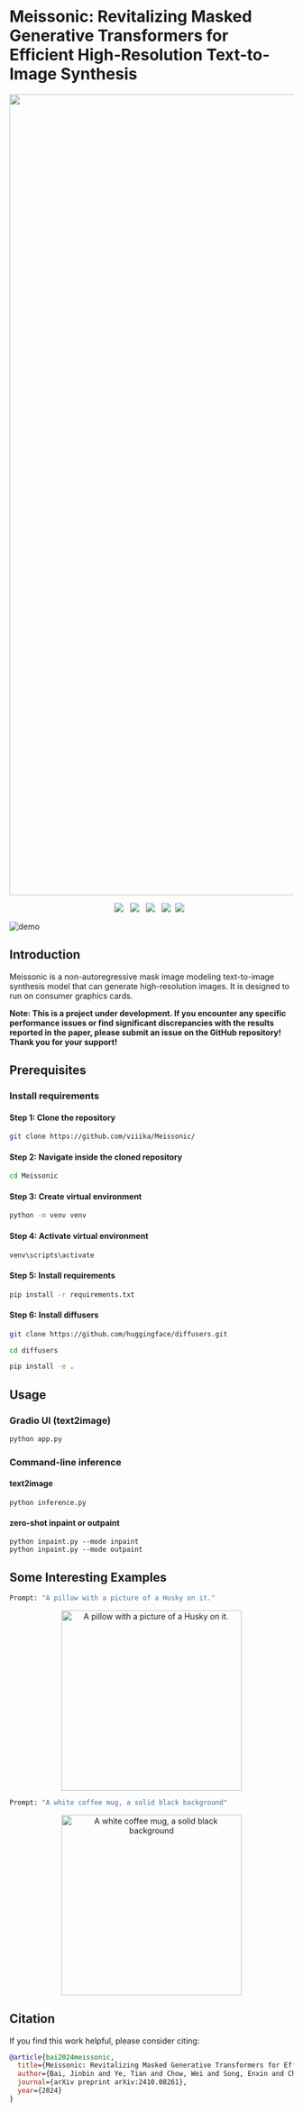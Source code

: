 # Meissonic: Revitalizing Masked Generative Transformers for Efficient High-Resolution Text-to-Image Synthesis
<div align="center">
<img width="1421" alt="image" src="https://github.com/user-attachments/assets/703f6882-163a-42d0-8da8-3680231ca75e">

<a href='https://arxiv.org/abs/2410.08261'><img src='https://img.shields.io/badge/arXiv-2410.08261-b31b1b.svg'></a> &nbsp;
<a href='https://huggingface.co/MeissonFlow/Meissonic'><img src='https://img.shields.io/badge/Huggingface-Page-Green'></a> &nbsp;
<a href='https://github.com/viiika/Meissonic'><img src='https://img.shields.io/badge/Github-Page-e6cfe6'></a> &nbsp;
<a href='https://www.youtube.com/watch?v=PlmifElhr6M'><img src='https://img.shields.io/badge/Youtube-Toturial-FF8000.svg'></a>&nbsp;
<a href='https://huggingface.co/spaces/MeissonFlow/meissonic'><img src='https://img.shields.io/badge/%F0%9F%A4%97%20Huggingface-Demo-blue'></a> &nbsp;

</div>

![demo](./assets/demos.png)

## Introduction
Meissonic is a non-autoregressive mask image modeling text-to-image synthesis model that can generate high-resolution images. It is designed to run on consumer graphics cards.

**Note: This is a project under development. If you encounter any specific performance issues or find significant discrepancies with the results reported in the paper, please submit an issue on the GitHub repository! Thank you for your support!**
## Prerequisites

### Install requirements

#### Step 1: Clone the repository
```bash
git clone https://github.com/viiika/Meissonic/
```

#### Step 2: Navigate inside the cloned repository
```bash
cd Meissonic
```

#### Step 3: Create virtual environment
```bash
python -m venv venv
```

#### Step 4: Activate virtual environment
```bash
venv\scripts\activate
```

#### Step 5: Install requirements
```bash
pip install -r requirements.txt
```

#### Step 6: Install diffusers
```bash
git clone https://github.com/huggingface/diffusers.git
```
```bash
cd diffusers
```
```bash
pip install -e .
```


## Usage

### Gradio UI (text2image)
```bash
python app.py
```

### Command-line inference

#### text2image
```shell
python inference.py
```
#### zero-shot inpaint or outpaint
```shell
python inpaint.py --mode inpaint
python inpaint.py --mode outpaint
```

## Some Interesting Examples
```bash
Prompt: "A pillow with a picture of a Husky on it."
```
<div align="center">
  <img src="https://github.com/user-attachments/assets/b30a7912-5453-48ba-aff4-bfb547bbe626" width="320" alt="A pillow with a picture of a Husky on it.">
</div>

```bash
Prompt: "A white coffee mug, a solid black background"
```
<div align="center">
  <img src="https://github.com/user-attachments/assets/b23a1603-399d-40d6-8e16-c077d3d12a08" width="320" alt="A white coffee mug, a solid black background">
</div>



## Citation
If you find this work helpful, please consider citing:
```bibtex
@article{bai2024meissonic,
  title={Meissonic: Revitalizing Masked Generative Transformers for Efficient High-Resolution Text-to-Image Synthesis},
  author={Bai, Jinbin and Ye, Tian and Chow, Wei and Song, Enxin and Chen, Qing-Guo and Li, Xiangtai and Dong, Zhen and Zhu, Lei and Yan, Shuicheng},
  journal={arXiv preprint arXiv:2410.08261},
  year={2024}
}
```
